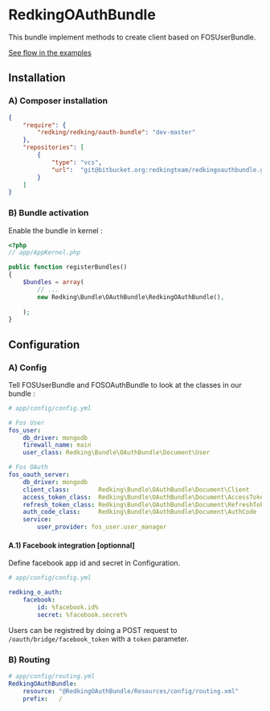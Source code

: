 RedkingOAuthBundle
==================

This bundle implement methods to create client based on FOSUserBundle.

[See flow in the examples](Resources/doc/flow.md)

Installation
------------

### A) Composer installation

```json
{
    "require": {
        "redking/redking/oauth-bundle": "dev-master"
    },
    "repositories": [
        {
            "type": "vcs",
            "url":  "git@bitbucket.org:redkingteam/redkingoauthbundle.git"
        }
    ]
}
```

### B) Bundle activation

Enable the bundle in kernel :

``` php
<?php
// app/AppKernel.php

public function registerBundles()
{
    $bundles = array(
        // ...
        new Redking\Bundle\OAuthBundle\RedkingOAuthBundle(),
        
    );
}
```

Configuration
-------------

### A) Config

Tell FOSUserBundle and FOSOAuthBundle to look at the classes in our bundle : 

``` yaml
# app/config/config.yml

# Fos User
fos_user:
    db_driver: mongodb
    firewall_name: main
    user_class: Redking\Bundle\OAuthBundle\Document\User

# Fos OAuth
fos_oauth_server:
    db_driver: mongodb
    client_class:        Redking\Bundle\OAuthBundle\Document\Client
    access_token_class:  Redking\Bundle\OAuthBundle\Document\AccessToken
    refresh_token_class: Redking\Bundle\OAuthBundle\Document\RefreshToken
    auth_code_class:     Redking\Bundle\OAuthBundle\Document\AuthCode
    service:
        user_provider: fos_user.user_manager
```


#### A.1) Facebook integration [optionnal]

Define facebook app id and secret in Configuration.

``` yaml
# app/config/config.yml

redking_o_auth:
    facebook:
        id: %facebook.id%
        secret: %facebook.secret%
```

Users can be registred by doing a POST request to `/oauth/bridge/facebook_token` with a `token` parameter.

### B) Routing

``` yaml
# app/config/routing.yml
RedkingOAuthBundle:
    resource: "@RedkingOAuthBundle/Resources/config/routing.xml"
    prefix:   /
```
